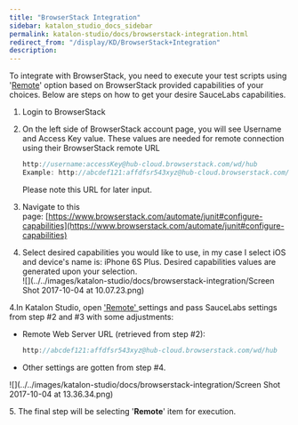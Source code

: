 ```yaml
---
title: "BrowserStack Integration" 
sidebar: katalon_studio_docs_sidebar
permalink: katalon-studio/docs/browserstack-integration.html 
redirect_from: "/display/KD/BrowserStack+Integration" 
description: 
---
```

To integrate with BrowserStack, you need to execute your test scripts using '[Remote](/display/KD/Execute+a+test+case#Executeatestcase-Executeinaremoteenvironment)' option based on BrowserStack provided capabilities of your choices. Below are steps on how to get your desire SauceLabs capabilities.

1.  Login to BrowserStack
2.  On the left side of BrowserStack account page, you will see Username and Access Key value. These values are needed for remote connection using their BrowserStack remote URL
    
    ```groovy
    http://username:accessKey@hub-cloud.browserstack.com/wd/hub
    Example: http://abcdef121:affdfsr543xyz@hub-cloud.browserstack.com/wd/hub
    ```
    
    Please note this URL for later input.
    
3.  Navigate to this page: [https://www.browserstack.com/automate/junit#configure-capabilities](https://www.browserstack.com/automate/junit#configure-capabilities)
4.  Select desired capabilities you would like to use, in my case I select iOS and device's name is: iPhone 6S Plus. Desired capabilities values are generated upon your selection.  
    ![](../../images/katalon-studio/docs/browserstack-integration/Screen Shot 2017-10-04 at 10.07.23.png)

4.In Katalon Studio, open ['Remote' ](/display/KD/Execute+a+test+case#Executeatestcase-Executeinaremoteenvironment)settings and pass SauceLabs settings from step #2 and #3 with some adjustments:

*   Remote Web Server URL (retrieved from step #2): 
    
    ```groovy
    http://abcdef121:affdfsr543xyz@hub-cloud.browserstack.com/wd/hub
    ```
    
*   Other settings are gotten from step #4.

![](../../images/katalon-studio/docs/browserstack-integration/Screen Shot 2017-10-04 at 13.36.34.png)

5\. The final step will be selecting '**Remote**' item for execution.